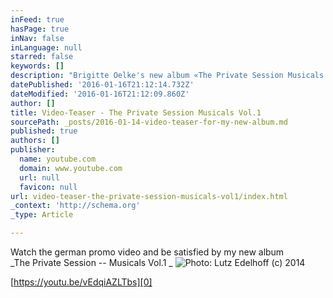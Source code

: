 ```yaml
---
inFeed: true
hasPage: true
inNav: false
inLanguage: null
starred: false
keywords: []
description: "Brigitte Oelke's new album «The Private Session Musicals Vol.1»"
datePublished: '2016-01-16T21:12:14.732Z'
dateModified: '2016-01-16T21:12:09.860Z'
author: []
title: Video-Teaser - The Private Session Musicals Vol.1
sourcePath: _posts/2016-01-14-video-teaser-for-my-new-album.md
published: true
authors: []
publisher:
  name: youtube.com
  domain: www.youtube.com
  url: null
  favicon: null
url: video-teaser-the-private-session-musicals-vol1/index.html
_context: 'http://schema.org'
_type: Article

---
```

Watch the german promo video and be satisfied by my new album   
_The Private Session -- Musicals Vol.1 _
![Photo: Lutz Edelhoff (c) 2014](https://s3-us-west-2.amazonaws.com/the-grid-img/p/5f56fbc887fddfaabd2efb7ea5a7996d647dfad3.jpg)

[https://youtu.be/vEdqiAZLTbs][0]

[0]: null